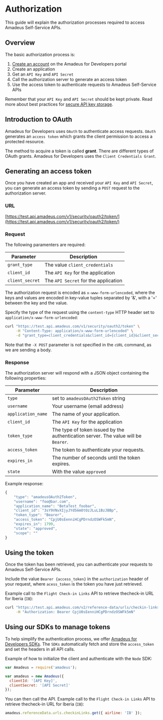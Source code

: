 # Authorization

This guide will explain the authorization processes required to access Amadeus Self-Service APIs.

## Overview

The basic authorization process is:

1. [Create an account](https://developers.amadeus.com/register) on the Amadeus for Developers portal
2. Create an application
3. Get an `API Key` and `API Secret`
4. Call the authorization server to generate an access token
5. Use the access token to authenticate requests to Amadeus Self-Service APIs

 Remember that your `API Key` and  `API Secret` should be kept private. Read more about best practices for [secure API key storage](https://developers.amadeus.com/blog/best-practices-api-key-storage).


## Introduction to OAuth

Amadeus for Developers uses `OAuth` to authenticate access requests. `OAuth` generates an `access token` which grants the client permission to access a protected resource. 

The method to acquire a token is called **grant**. There are different types of OAuth grants. Amadeus for Developers uses the `Client Credentials Grant`.

## Generating an access token
Once you have created an app and received your `API Key` and  `API Secret`, you can generate an access token by sending a `POST` request to the authorization server.

### URL
[https://test.api.amadeus.com/v1/security/oauth2/token/](https://test.api.amadeus.com/v1/security/oauth2/token/)

### Request 
The following paramenters are required: 

| Parameter      | Description |
| ----------- | ----------- |
| `grant_type`      | The value `client_credentials`        |
| `client_id`       | The `API Key` for the application        |
| `client_secret`   | The `API Secret` for the application  |  


The authorization request is encoded as `x-www-form-urlencoded`, where the keys and values are encoded in key-value tuples separated by '&', with a '=' between
the key and the value.

 

Specify the type of the request using the `content-type` HTTP header set to `application/x-www-form-urlencoded`:

```bash
curl "https://test.api.amadeus.com/v1/security/oauth2/token" \
     -H "Content-Type: application/x-www-form-urlencoded" \
     -d "grant_type=client_credentials&client_id={client_id}&client_secret={client_secret}"
```
Note that the `-X POST` parameter is not specified in the `cURL`  command, as we are sending a body.

### Response

The authorization server will respond with a JSON object containing the following properties:

| Parameter      | Description |
| ----------- | ----------- |
| `type`      | set to `amadeusOAuth2Token` string        |
| `username`       | Your username \(email address\)        |
| `application_name`   | The name of your application.  |
| `client_id`      |  The `API Key` for the application         |
| `token_type`       | The type of token issued by the authentication server. The value will be `Bearer`.        |
| `access_token`   | The token to authenticate your requests.  |
| `expires_in`   | The number of seconds until the token expires.  |
| `state`   | With the value `approved`  |

Example response:

```javascript
{
    "type": "amadeusOAuth2Token",
    "username": "foo@bar.com",
    "application_name": "BetaTest_foobar",
    "client_id": "3sY9VNvXIjyJYd5mmOtOzJLuL1BzJBBp",
    "token_type": "Bearer",
    "access_token": "CpjU0sEenniHCgPDrndzOSWFk5mN",
    "expires_in": 1799,
    "state": "approved",
    "scope": ""
}
```

## Using the token

Once the token has been retrieved, you can authenticate your requests to Amadeus Self-Service APIs.

Include the value `Bearer {access_token}` in the `authorization` header of your request, where `acess_token` is the token you have just retrieved.

Example call to the `Flight Check-in Links` API to retrieve thecheck-in URL for Iberia \(`IB`\):

```bash
curl "https://test.api.amadeus.com/v2/reference-data/urls/checkin-links?airline=IB" \
     -H "Authorization: Bearer CpjU0sEenniHCgPDrndzOSWFk5mN"
```

## Using our SDKs to manage tokens
To help simplify the authentication process, we offer [Amadeus for Developers
SDKs](https://github.com/amadeus4dev). The `SDKs` automatically fetch and store the `access_token` and set the headers in all API calls.

Example of how to initialize the client and authenticate with the `Node` SDK:

```javascript
var Amadeus = require('amadeus');

var amadeus = new Amadeus({
  clientId: '[API Key]',
  clientSecret: '[API Secret]'
});
```


You can then call the API. Example call to the `Flight Check-in Links` API to retrieve thecheck-in URL for Iberia \(`IB`\):


```javascript
amadeus.referenceData.urls.checkinLinks.get({ airline: 'IB' });
```

